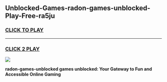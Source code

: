 
## Unblocked-Games-radon-games-unblocked-Play-Free-ra5ju
<h3>
<a href="https://premium76.site?title=radon-games-unblocked&ref=18A1">CLICK TO PLAY</a></h3>
<hr>

<h3>
<a href="https://premium76.site?title=radon-games-unblocked&ref=18A1">CLICK 2 PLAY</a>
  
</h3>

<a href="https://premium76.site?title=radon-games-unblocked&ref=18A1"><img src="https://clearcache.store/games.png"></a>


**radon-games-unblocked games unblocked: Your Gateway to Fun and Accessible Online Gaming**
